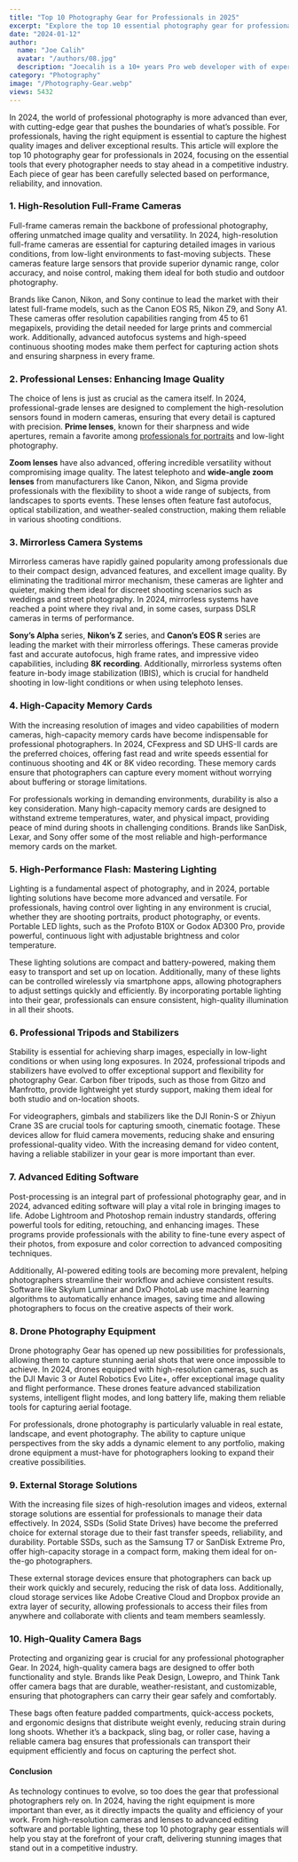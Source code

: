 ```yaml
---
title: "Top 10 Photography Gear for Professionals in 2025"
excerpt: "Explore the top 10 essential photography gear for professionals in 2024, including cameras, lenses, lighting, and more to elevate your craft."
date: "2024-01-12"
author:
  name: "Joe Calih"
  avatar: "/authors/08.jpg"
  description: "Joecalih is a 10+ years Pro web developer with of experience in React and Next.js."
category: "Photography"
image: "/Photography-Gear.webp"
views: 5432
---
```




In 2024, the world of professional photography is more advanced than ever, with cutting-edge gear that pushes the boundaries of what’s possible. For professionals, having the right equipment is essential to capture the highest quality images and deliver exceptional results. This article will explore the top 10 photography gear for professionals in 2024, focusing on the essential tools that every photographer needs to stay ahead in a competitive industry. Each piece of gear has been carefully selected based on performance, reliability, and innovation.

### 1. **High-Resolution Full-Frame Cameras**

Full-frame cameras remain the backbone of professional photography, offering unmatched image quality and versatility. In 2024, high-resolution full-frame cameras are essential for capturing detailed images in various conditions, from low-light environments to fast-moving subjects. These cameras feature large sensors that provide superior dynamic range, color accuracy, and noise control, making them ideal for both studio and outdoor photography.

Brands like Canon, Nikon, and Sony continue to lead the market with their latest full-frame models, such as the Canon EOS R5, Nikon Z9, and Sony A1. These cameras offer resolution capabilities ranging from 45 to 61 megapixels, providing the detail needed for large prints and commercial work. Additionally, advanced autofocus systems and high-speed continuous shooting modes make them perfect for capturing action shots and ensuring sharpness in every frame.

### 2. Professional Lenses: Enhancing Image Quality

The choice of lens is just as crucial as the camera itself. In 2024, professional-grade lenses are designed to complement the high-resolution sensors found in modern cameras, ensuring that every detail is captured with precision. **Prime lenses**, known for their sharpness and wide apertures, remain a favorite among [professionals for portraits](/best-lenses-for-portrait-photography/) and low-light photography.

**Zoom lenses** have also advanced, offering incredible versatility without compromising image quality. The latest telephoto and **wide-angle zoom lenses** from manufacturers like Canon, Nikon, and Sigma provide professionals with the flexibility to shoot a wide range of subjects, from landscapes to sports events. These lenses often feature fast autofocus, optical stabilization, and weather-sealed construction, making them reliable in various shooting conditions.

### 3. **Mirrorless Camera Systems**

Mirrorless cameras have rapidly gained popularity among professionals due to their compact design, advanced features, and excellent image quality. By eliminating the traditional mirror mechanism, these cameras are lighter and quieter, making them ideal for discreet shooting scenarios such as weddings and street photography. In 2024, mirrorless systems have reached a point where they rival and, in some cases, surpass DSLR cameras in terms of performance.

**Sony’s Alpha** series, **Nikon’s Z** series, and **Canon’s EOS R** series are leading the market with their mirrorless offerings. These cameras provide fast and accurate autofocus, high frame rates, and impressive video capabilities, including **8K recording**. Additionally, mirrorless systems often feature in-body image stabilization (IBIS), which is crucial for handheld shooting in low-light conditions or when using telephoto lenses.

### 4. **High-Capacity Memory Cards**

With the increasing resolution of images and video capabilities of modern cameras, high-capacity memory cards have become indispensable for professional photographers. In 2024, CFexpress and SD UHS-II cards are the preferred choices, offering fast read and write speeds essential for continuous shooting and 4K or 8K video recording. These memory cards ensure that photographers can capture every moment without worrying about buffering or storage limitations.

For professionals working in demanding environments, durability is also a key consideration. Many high-capacity memory cards are designed to withstand extreme temperatures, water, and physical impact, providing peace of mind during shoots in challenging conditions. Brands like SanDisk, Lexar, and Sony offer some of the most reliable and high-performance memory cards on the market.

### 5. High-Performance Flash: Mastering Lighting

Lighting is a fundamental aspect of photography, and in 2024, portable lighting solutions have become more advanced and versatile. For professionals, having control over lighting in any environment is crucial, whether they are shooting portraits, product photography, or events. Portable LED lights, such as the Profoto B10X or Godox AD300 Pro, provide powerful, continuous light with adjustable brightness and color temperature.

These lighting solutions are compact and battery-powered, making them easy to transport and set up on location. Additionally, many of these lights can be controlled wirelessly via smartphone apps, allowing photographers to adjust settings quickly and efficiently. By incorporating portable lighting into their gear, professionals can ensure consistent, high-quality illumination in all their shoots.

### 6. **Professional Tripods and Stabilizers**

Stability is essential for achieving sharp images, especially in low-light conditions or when using long exposures. In 2024, professional tripods and stabilizers have evolved to offer exceptional support and flexibility for photography Gear. Carbon fiber tripods, such as those from Gitzo and Manfrotto, provide lightweight yet sturdy support, making them ideal for both studio and on-location shoots.

For videographers, gimbals and stabilizers like the DJI Ronin-S or Zhiyun Crane 3S are crucial tools for capturing smooth, cinematic footage. These devices allow for fluid camera movements, reducing shake and ensuring professional-quality video. With the increasing demand for video content, having a reliable stabilizer in your gear is more important than ever.

### 7. **Advanced Editing Software**

Post-processing is an integral part of professional photography gear, and in 2024, advanced editing software will play a vital role in bringing images to life. Adobe Lightroom and Photoshop remain industry standards, offering powerful tools for editing, retouching, and enhancing images. These programs provide professionals with the ability to fine-tune every aspect of their photos, from exposure and color correction to advanced compositing techniques.

Additionally, AI-powered editing tools are becoming more prevalent, helping photographers streamline their workflow and achieve consistent results. Software like Skylum Luminar and DxO PhotoLab use machine learning algorithms to automatically enhance images, saving time and allowing photographers to focus on the creative aspects of their work.

### 8. **Drone Photography Equipment**

Drone photography Gear has opened up new possibilities for professionals, allowing them to capture stunning aerial shots that were once impossible to achieve. In 2024, drones equipped with high-resolution cameras, such as the DJI Mavic 3 or Autel Robotics Evo Lite+, offer exceptional image quality and flight performance. These drones feature advanced stabilization systems, intelligent flight modes, and long battery life, making them reliable tools for capturing aerial footage.

For professionals, drone photography is particularly valuable in real estate, landscape, and event photography. The ability to capture unique perspectives from the sky adds a dynamic element to any portfolio, making drone equipment a must-have for photographers looking to expand their creative possibilities.

### 9. **External Storage Solutions**

With the increasing file sizes of high-resolution images and videos, external storage solutions are essential for professionals to manage their data effectively. In 2024, SSDs (Solid State Drives) have become the preferred choice for external storage due to their fast transfer speeds, reliability, and durability. Portable SSDs, such as the Samsung T7 or SanDisk Extreme Pro, offer high-capacity storage in a compact form, making them ideal for on-the-go photographers.

These external storage devices ensure that photographers can back up their work quickly and securely, reducing the risk of data loss. Additionally, cloud storage services like Adobe Creative Cloud and Dropbox provide an extra layer of security, allowing professionals to access their files from anywhere and collaborate with clients and team members seamlessly.

### 10. **High-Quality Camera Bags**

Protecting and organizing gear is crucial for any professional photographer Gear. In 2024, high-quality camera bags are designed to offer both functionality and style. Brands like Peak Design, Lowepro, and Think Tank offer camera bags that are durable, weather-resistant, and customizable, ensuring that photographers can carry their gear safely and comfortably.

These bags often feature padded compartments, quick-access pockets, and ergonomic designs that distribute weight evenly, reducing strain during long shoots. Whether it’s a backpack, sling bag, or roller case, having a reliable camera bag ensures that professionals can transport their equipment efficiently and focus on capturing the perfect shot.

#### Conclusion

As technology continues to evolve, so too does the gear that professional photographers rely on. In 2024, having the right equipment is more important than ever, as it directly impacts the quality and efficiency of your work. From high-resolution cameras and lenses to advanced editing software and portable lighting, these top 10 photography gear essentials will help you stay at the forefront of your craft, delivering stunning images that stand out in a competitive industry.
